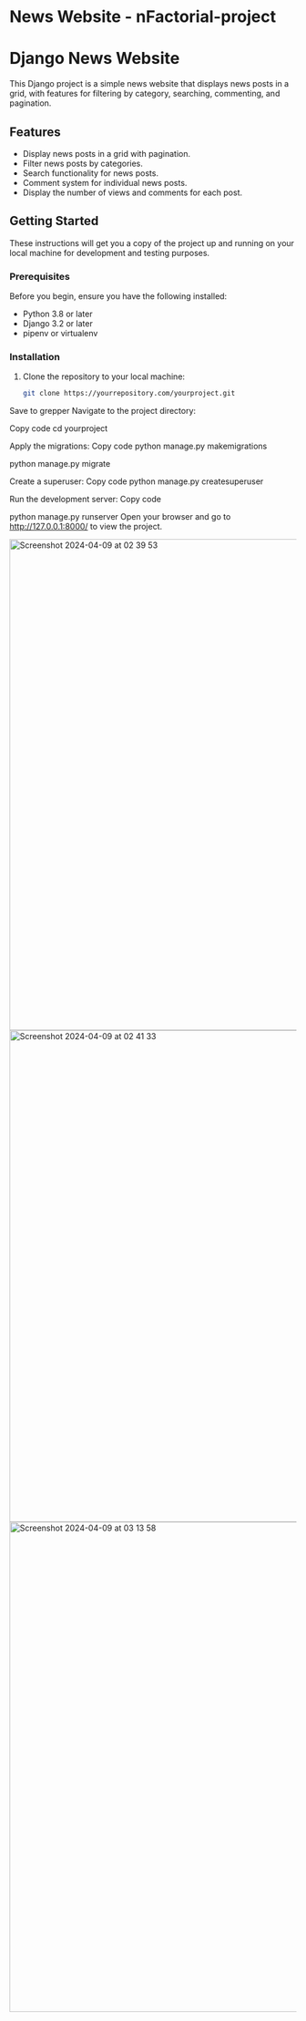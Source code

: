 # News Website - nFactorial-project
# Django News Website

This Django project is a simple news website that displays news posts in a grid, with features for filtering by category, searching, commenting, and pagination.

## Features

- Display news posts in a grid with pagination.
- Filter news posts by categories.
- Search functionality for news posts.
- Comment system for individual news posts.
- Display the number of views and comments for each post.

## Getting Started

These instructions will get you a copy of the project up and running on your local machine for development and testing purposes.

### Prerequisites

Before you begin, ensure you have the following installed:
- Python 3.8 or later
- Django 3.2 or later
- pipenv or virtualenv

### Installation

1. Clone the repository to your local machine:
   ```sh
   git clone https://yourrepository.com/yourproject.git
Save to grepper
Navigate to the project directory:

Copy code
cd yourproject

Apply the migrations: 
Copy code
python manage.py makemigrations    

python manage.py migrate     

Create a superuser: 
Copy code
python manage.py createsuperuser   

Run the development server:
Copy code

python manage.py runserver
Open your browser and go to http://127.0.0.1:8000/ to view the project.

<img width="862" alt="Screenshot 2024-04-09 at 02 39 53" src="https://github.com/Asylkhan689/nFactorial-project/assets/119470359/59f9b775-9473-4075-92e3-f89a174948b0">


<img width="863" alt="Screenshot 2024-04-09 at 02 41 33" src="https://github.com/Asylkhan689/nFactorial-project/assets/119470359/4b60b5e3-a7ad-4181-b94a-a5b4db4ee381">

<img width="860" alt="Screenshot 2024-04-09 at 03 13 58" src="https://github.com/Asylkhan689/nFactorial-project/assets/119470359/290a05ae-3b44-4128-86e8-0a9b99f00821">

